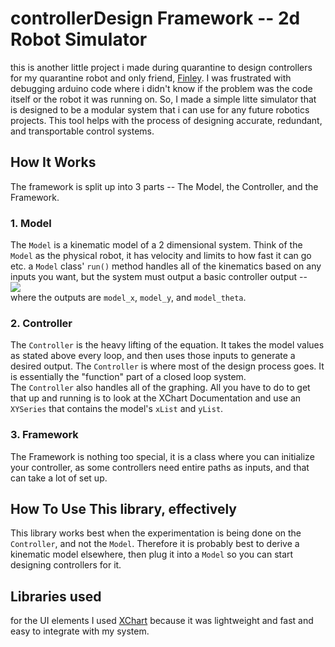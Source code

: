 # controllerDesign Framework -- 2d Robot Simulator

this is another little project i made during quarantine to design controllers for my quarantine robot and only friend, [Finley](https://github.com/nicobonik/robotNode). 
I was frustrated with debugging arduino code where i didn't know if the problem was the code itself or the robot it was running on. 
So, I made a simple litte simulator that is designed to be a modular system that i can use for any future robotics projects. This tool helps with the process of designing accurate, redundant, and transportable control systems. 


## How It Works
The framework is split up into 3 parts -- The Model, the Controller, and the Framework.

### 1. Model
The `Model` is a kinematic model of a 2 dimensional system. Think of the `Model` as the physical robot, it has velocity and limits to how fast it can go etc. a `Model` class' `run()` method handles all of the kinematics based on any inputs you want, but the system must output a basic controller output -- <br>
<img src="https://i.imgur.com/AJWRBI8.gif" />
<br>
where the outputs are `model_x`, `model_y`, and `model_theta`.

### 2. Controller
The `Controller` is the heavy lifting of the equation. It takes the model values as stated above every loop, and then uses those inputs to generate a desired output. The `Controller` is where most of the design process goes. 
It is essentially the "function" part of a closed loop system.<br>
The `Controller` also handles all of the graphing. All you have to do to get that up and running is to look at the XChart Documentation and use an `XYSeries` that contains the model's `xList` and `yList`. 

### 3. Framework
The Framework is nothing too special, it is a class where you can initialize your controller, as some controllers need entire paths as inputs, and that can take a lot of set up. 

## How To Use This library, effectively
This library works best when the experimentation is being done on the `Controller`, and not the `Model`. Therefore it is probably best to derive a kinematic model elsewhere, then plug it into a `Model` so you can start designing controllers for it.

## Libraries used
for the UI elements I used [XChart](https://github.com/knowm/XChart) because it was lightweight and fast and easy to integrate with my system. 
